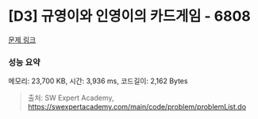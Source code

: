 # [D3] 규영이와 인영이의 카드게임 - 6808 

[문제 링크](https://swexpertacademy.com/main/code/problem/problemDetail.do?contestProbId=AWgv9va6HnkDFAW0) 

### 성능 요약

메모리: 23,700 KB, 시간: 3,936 ms, 코드길이: 2,162 Bytes



> 출처: SW Expert Academy, https://swexpertacademy.com/main/code/problem/problemList.do
